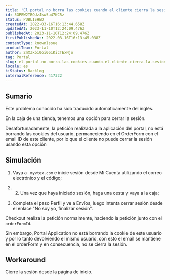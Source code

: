 ```yaml
---
title: 'El portal no borra las cookies cuando el cliente cierra la sesión al finalizar la compra'
id: 5GPBW2TBOUzJkw5u47KC5z
status: PUBLISHED
createdAt: 2022-03-16T16:13:44.658Z
updatedAt: 2023-11-10T12:24:09.476Z
publishedAt: 2023-11-10T12:24:09.476Z
firstPublishedAt: 2022-03-16T16:13:45.038Z
contentType: knownIssue
productTeam: Portal
author: 2mXZkbi0oi061KicTExNjo
tag: Portal
slug: el-portal-no-borra-las-cookies-cuando-el-cliente-cierra-la-sesion-al-finalizar-la-compra
locale: es
kiStatus: Backlog
internalReference: 417322
---
```


## Sumario

<div class="alert alert-info">
  <p>Este problema conocido ha sido traducido automáticamente del inglés.</p>
</div>


En la caja de una tienda, tenemos una opción para cerrar la sesión.

Desafortunadamente, la petición realizada a la aplicación del portal, no está borrando las cookies del usuario, permaneciendo en el OrderForm con el email ID de este cliente, por lo que el cliente no puede cerrar la sesión usando esta opción


##

## Simulación


1. Vaya a `.myvtex.com` e inicie sesión desde Mi Cuenta utilizando el correo electrónico y el código;

2. 2. Una vez que haya iniciado sesión, haga una cesta y vaya a la caja;

3. Completa el paso Perfil y ve a Envíos, luego intenta cerrar sesión desde el enlace "No soy yo, finalizar sesión".

Checkout realiza la petición normalmente, haciendo la petición junto con el `orderFormId`.

Sin embargo, Portal Application no está borrando la cookie de este usuario y por lo tanto devolviendo el mismo usuario, con esto el email se mantiene en el orderForm y en consecuencia, no se cierra la sesión.



## Workaround


Cierre la sesión desde la página de inicio.





